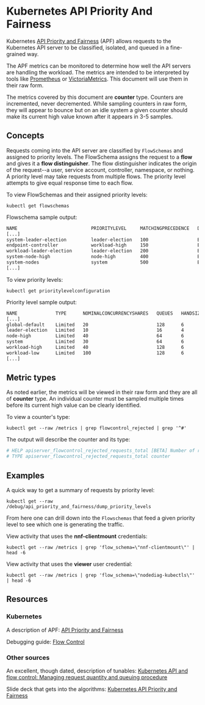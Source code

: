 # Kubernetes API Priority And Fairness

Kubernetes [API Priority and Fairness](https://kubernetes.io/docs/concepts/cluster-administration/flow-control/) (APF) allows requests to the Kubernetes API server to be classified, isolated, and queued in a fine-grained way.

The APF metrics can be monitored to determine how well the API servers are handling the workload. The metrics are intended to be interpreted by tools like [Prometheus](https://prometheus.io/) or [VictoriaMetrics](https://victoriametrics.com/). This document will use them in their raw form.

The metrics covered by this document are **counter** type. Counters are incremented, never decremented. While sampling counters in raw form, they will appear to bounce but on an idle system a given counter should make its current high value known after it appears in 3-5 samples.

## Concepts

Requests coming into the API server are classified by `FlowSchemas` and assigned to priority levels. The FlowSchema assigns the request to a **flow** and gives it a **flow distinguisher**. The flow distinguisher indicates the origin of the request--a user, service account, controller, namespace, or nothing. A priority level may take requests from multiple flows. The priority level attempts to give equal response time to each flow.

To view FlowSchemas and their assigned priority levels:

```console
kubectl get flowschemas
```

Flowschema sample output:

```bash
NAME                           PRIORITYLEVEL     MATCHINGPRECEDENCE   DISTINGUISHERMETHOD   AGE    MISSINGPL
[...]
system-leader-election         leader-election   100                  ByUser                112d   False
endpoint-controller            workload-high     150                  ByUser                112d   False
workload-leader-election       leader-election   200                  ByUser                112d   False
system-node-high               node-high         400                  ByUser                112d   False
system-nodes                   system            500                  ByUser                112d   False
[...]
```

To view priority levels:

```console
kubectl get prioritylevelconfiguration
```

Priority level sample output:

```bash
NAME              TYPE      NOMINALCONCURRENCYSHARES   QUEUES   HANDSIZE   QUEUELENGTHLIMIT   AGE
[...]
global-default    Limited   20                         128      6          50                 112d
leader-election   Limited   10                         16       4          50                 112d
node-high         Limited   40                         64       6          50                 112d
system            Limited   30                         64       6          50                 112d
workload-high     Limited   40                         128      6          50                 112d
workload-low      Limited   100                        128      6          50                 112d
[...]
```

## Metric types

As noted earlier, the metrics will be viewed in their raw form and they are all of **counter** type. An individual counter must be sampled multiple times before its current high value can be clearly identified.

To view a counter's type:

```console
kubectl get --raw /metrics | grep flowcontrol_rejected | grep '^#'
```

The output will describe the counter and its type:

```bash
# HELP apiserver_flowcontrol_rejected_requests_total [BETA] Number of requests rejected by API Priority and Fairness subsystem
# TYPE apiserver_flowcontrol_rejected_requests_total counter
```

## Examples

A quick way to get a summary of requests by priority level:

```console
kubectl get --raw /debug/api_priority_and_fairness/dump_priority_levels
```

From here one can drill down into the `Flowschemas` that feed a given priority level to see which one is generating the traffic.

View activity that uses the **nnf-clientmount** credentials:

```console
kubectl get --raw /metrics | grep 'flow_schema=\"nnf-clientmount\"' | head -6
```

View activity that uses the **viewer** user credential:

```console
kubectl get --raw /metrics | grep 'flow_schema=\"nodediag-kubectls\"' | head -6
```

## Resources

### Kubernetes

A description of APF:
[API Priority and Fairness](https://kubernetes.io/docs/concepts/cluster-administration/flow-control/)

Debugging guide:
[Flow Control](https://kubernetes.io/docs/reference/debug-cluster/flow-control/)

### Other sources

An excellent, though dated, description of tunables:
[Kubernetes API and flow control: Managing request quantity and queuing procedure](https://blog.palark.com/kubernetes-api-flow-control-management/)

Slide deck that gets into the algorithms:
[Kubernetes API Priority and Fairness](https://speakerdeck.com/ladicle/kubernetes-api-priority-and-fairness)
